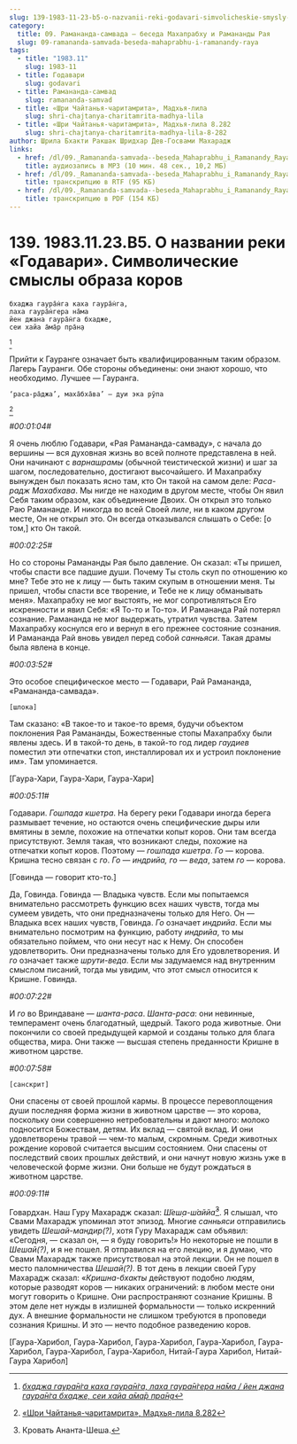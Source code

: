 ```yaml
---
slug: 139-1983-11-23-b5-o-nazvanii-reki-godavari-simvolicheskie-smysly-obraza-korov
category:
  title: 09. Рамананда-самвада — беседа Махапрабху и Рамананды Рая
  slug: 09-ramananda-samvada-beseda-mahaprabhu-i-ramanandy-raya
tags:
  - title: "1983.11"
    slug: 1983-11
  - title: Годавари
    slug: godavari
  - title: Рамананда-самвад
    slug: ramananda-samvad
  - title: «Шри Чайтанья-чаритамрита», Мадхья-лила
    slug: shri-chajtanya-charitamrita-madhya-lila
  - title: «Шри Чайтанья-чаритамрита», Мадхья-лила 8.282
    slug: shri-chajtanya-charitamrita-madhya-lila-8-282
author: Шрила Бхакти Ракшак Шридхар Дев-Госвами Махарадж
links:
  - href: /dl/09._Ramananda-samvada--beseda_Mahaprabhu_i_Ramanandy_Raya/139_1983.11.23.B5_SridharMj_O_nazvanii_reki_Godavari___Simvolicheskie_smysly_obraza_korov.mp3
    title: аудиозапись в MP3 (10 мин. 48 сек., 10,2 МБ)
  - href: /dl/09._Ramananda-samvada--beseda_Mahaprabhu_i_Ramanandy_Raya/139_1983.11.23.B5_SridharMj_O_nazvanii_reki_Godavari___Simvolicheskie_smysly_obraza_korov.rtf
    title: транскрипцию в RTF (95 КБ)
  - href: /dl/09._Ramananda-samvada--beseda_Mahaprabhu_i_Ramanandy_Raya/139_1983.11.23.B5_SridharMj_O_nazvanii_reki_Godavari___Simvolicheskie_smysly_obraza_korov.pdf
    title: транскрипцию в PDF (154 КБ)
---
```


# 139. 1983.11.23.B5. О названии реки «Годавари». Символические смыслы образа коров

    бхаджа гаура̄н̇га каха гаура̄н̇га,
    лаха гаура̄н̇гера на̄ма
    йен джана гаура̄н̇га бхадже,
    сеи хайа а̄ма̄р пра̄н̣а
[^_ftn1]

Прийти к Гауранге означает быть квалифицированным таким образом. Лагерь Гауранги. Обе стороны объединены: они знают хорошо, что необходимо. Лучшее — Гауранга.

    ‘раса-ра̄джа’, маха̄бха̄ва’ — дуи эка рӯпа
[^_ftn2]

*#00:01:04#*

Я очень люблю Годавари, «Рая Рамананда-самваду», с начала до вершины — вся духовная жизнь во всей полноте представлена в ней. Они начинают с *варнашрамы* (обычной теистической жизни) и шаг за шагом, последовательно, достигают высочайшего. И Махапрабху вынужден был показать ясно там, кто Он такой на самом деле: *Раса-радж Махабхава*. Мы нигде не находим в другом месте, чтобы Он явил Себя таким образом, как объединение Двоих. Он открыл это только Раю Рамананде. И никогда во всей Своей *лиле*, ни в каком другом месте, Он не открыл это. Он всегда отказывался слышать о Себе: [о том,] кто Он такой.

*#00:02:25#*

Но со стороны Рамананды Рая было давление. Он сказал: «Ты пришел, чтобы спасти все падшие души. Почему Ты столь скуп по отношению ко мне? Тебе это не к лицу — быть таким скупым в отношении меня. Ты пришел, чтобы спасти все творение, и Тебе не к лицу обманывать меня». Махапрабху не мог выстоять, не мог сопротивляться Его искренности и явил Себя: «Я То-то и То-то». И Рамананда Рай потерял сознание. Рамананда не мог выдержать, утратил чувства. Затем Махапрабху коснулся его и вернул в его прежнее состояние сознания. И Рамананда Рай вновь увидел перед собой *санньяси*. Такая драмы была явлена в конце.

*#00:03:52#*

Это особое специфическое место — Годавари, Рай Рамананда, «Рамананда-самвада».

    [шлока]

Там сказано: «В такое-то и такое-то время, будучи объектом поклонения Рая Рамананды, Божественные стопы Махапрабху были явлены здесь. И в такой-то день, в такой-то год лидер *гаудиев* поместил эти отпечатки стоп, инсталлировал их и устроил поклонение им». Там упоминается.

[Гаура-Хари, Гаура-Хари, Гаура-Хари]

*#00:05:11#*

Годавари. *Гошпада кшетра*. На берегу реки Годавари иногда берега размывает течение, но остаются очень специфические дыры или вмятины в земле, похожие на отпечатки копыт коров. Они там всегда присутствуют. Земля такая, что возникают следы, похожие на отпечатки копыт коров. Поэтому — *гошпада кшетра*. *Го* — корова. Кришна тесно связан с *го*. *Го* — *индрийа, го* — *веда*, затем *го* — корова.

[Говинда — говорит кто-то.]

Да, Говинда. Говинда — Владыка чувств. Если мы попытаемся внимательно рассмотреть функцию всех наших чувств, тогда мы сумеем увидеть, что они предназначены только для Него. Он — Владыка всех наших чувств, Говинда. *Го* означает *индрийа*. Если мы внимательно посмотрим на функцию, работу *индрийа*, то мы обязательно поймем, что они несут нас к Нему. Он способен удовлетворить. Они предназначены только для Его удовлетворения. И *го* означает также *шрути-веда*. Если мы задумаемся над внутренним смыслом писаний, тогда мы увидим, что этот смысл относится к Кришне. Говинда.

*#00:07:22#*

И *го* во Вриндаване — *шанта-раса*. *Шанта-раса*: они невинные, темперамент очень благодатный, щедрый. Такого рода животные. Они покончили со своей предыдущей кармой и созданы только для блага общества, мира. Они также — высшая степень преданности Кришне в животном царстве.

*#00:07:58#*

    [санскрит]

Они спасены от своей прошлой кармы. В процессе перевоплощения души последняя форма жизни в животном царстве — это корова, поскольку они совершенно нетребовательны и дают много: молоко подносится Божествам, детям. Их вклад — святой вклад. И они удовлетворены травой — чем-то малым, скромным. Среди животных рождение коровой считается высшим состоянием. Они спасены от последствий своих прошлых действий, и они начнут новую жизнь уже в человеческой форме жизни. Они больше не будут рождаться в животном царстве.

*#00:09:11#*

Говардхан. Наш Гуру Махарадж сказал: *Ш́еш̣а-ш́аййа̄*[^_ftn3]. Я слышал, что Свами Махарадж упоминал этот эпизод. Многие *санньяси* отправились увидеть *Шешай-мандир(?)*, хотя Гуру Махарадж сам объявил: «Сегодня, — сказал он, — я буду говорить!» Но некоторые не пошли в *Шешай(?)*, и я не пошел. Я отправился на его лекцию, и я думаю, что Свами Махарадж также присутствовал на этой лекции. Он не пошел в место паломничества *Шешай(?)*. В тот день в лекции своей Гуру Махарадж сказал: «*Кришна-бхакты* действуют подобно людям, которые разводят коров — никаких ограничений: в любом месте они могут говорить о Кришне. Они распространяют сознание Кришны. В этом деле нет нужды в излишней формальности — только искренний дух. А внешние формальности не слишком требуются в проповеди сознания Кришны. И это — нечто подобное разведению коров.

[Гаура-Харибол, Гаура-Харибол, Гаура-Харибол, Гаура-Харибол, Гаура-Харибол, Гаура-Харибол, Гаура-Харибол, Нитай-Гаура Харибол, Нитай-Гаура Харибол]



[^_ftn1]: [*бхаджа гаура̄н̇га каха гаура̄н̇га, лаха гаура̄н̇гера на̄ма / йен джана гаура̄н̇га бхадже, сеи хайа а̄ма̄р пра̄н̣а*](../notes/shloka/bhadzha-gauranga-kaha-gauranga-laha.md)

[^_ftn2]: [«Шри Чайтанья-чаритамрита», Мадхья-лила 8.282](../notes/shri-chajtanya-charitamrita-madhya-lila/shri-chajtanya-charitamrita-madhya-lila-8-282.md)

[^_ftn3]: Кровать Ананта-Шеша.

